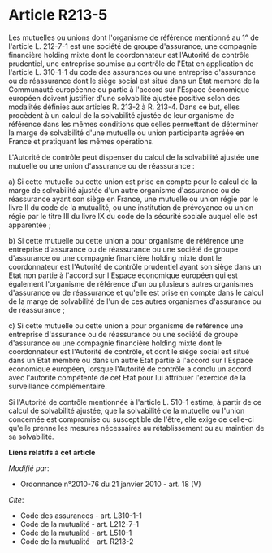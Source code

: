 # Article R213-5

Les mutuelles ou unions dont l'organisme de référence mentionné au 1° de l'article L. 212-7-1 est une société de groupe
d'assurance, une compagnie financière holding mixte dont le coordonnateur est l'Autorité de contrôle prudentiel, une
entreprise soumise au contrôle de l'Etat en application de l'article L. 310-1-1 du code des assurances ou une entreprise
d'assurance ou de réassurance dont le siège social est situé dans un Etat membre de la Communauté européenne ou partie à
l'accord sur l'Espace économique européen doivent justifier d'une solvabilité ajustée positive selon des modalités définies
aux articles R. 213-2 à R. 213-4. Dans ce but, elles procèdent à un calcul de la solvabilité ajustée de leur organisme de
référence dans les mêmes conditions que celles permettant de déterminer la marge de solvabilité d'une mutuelle ou union
participante agréée en France et pratiquant les mêmes opérations.

L'Autorité de contrôle peut dispenser du calcul de la solvabilité ajustée une mutuelle ou une union d'assurance ou de
réassurance : 

a) Si cette mutuelle ou cette union est prise en compte pour le calcul de la marge de solvabilité ajustée d'un autre
organisme d'assurance ou de réassurance ayant son siège en France, une mutuelle ou union régie par le livre II du code de la
mutualité, ou une institution de prévoyance ou union régie par le titre III du livre IX du code de la sécurité sociale auquel
elle est apparentée ; 

b) Si cette mutuelle ou cette union a pour organisme de référence une entreprise d'assurance ou de réassurance ou une société
de groupe d'assurance ou une compagnie financière holding mixte dont le coordonnateur est l'Autorité de contrôle prudentiel
ayant son siège dans un Etat non partie à l'accord sur l'Espace économique européen qui est également l'organisme de
référence d'un ou plusieurs autres organismes d'assurance ou de réassurance et qu'elle est prise en compte dans le calcul de
la marge de solvabilité de l'un de ces autres organismes d'assurance ou de réassurance ; 

c) Si cette mutuelle ou cette union a pour organisme de référence une entreprise d'assurance ou de réassurance ou une société
de groupe d'assurance ou une compagnie financière holding mixte dont le coordonnateur est l'Autorité de contrôle, et dont le
siège social est situé dans un Etat membre ou dans un autre Etat partie à l'accord sur l'Espace économique européen, lorsque
l'Autorité de contrôle a conclu un accord avec l'autorité compétente de cet Etat pour lui attribuer l'exercice de la
surveillance complémentaire. 

Si l'Autorité de contrôle mentionnée à l'article L. 510-1 estime, à partir de ce calcul de solvabilité ajustée, que la
solvabilité de la mutuelle ou l'union concernée est compromise ou susceptible de l'être, elle exige de celle-ci qu'elle
prenne les mesures nécessaires au rétablissement ou au maintien de sa solvabilité.

**Liens relatifs à cet article**

_Modifié par_:

  - Ordonnance n°2010-76 du 21 janvier 2010 - art. 18 (V)

_Cite_:

  - Code des assurances - art. L310-1-1
  - Code de la mutualité - art. L212-7-1
  - Code de la mutualité - art. L510-1
  - Code de la mutualité - art. R213-2
